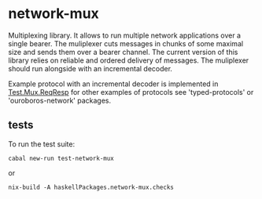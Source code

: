 # network-mux

Multiplexing library.  It allows to run multiple network applications over
a single bearer.  The muliplexer cuts messages in chunks of some maximal size
and sends them over a bearer channel.  The current version of this library
relies on reliable and ordered delivery of messages.  The muliplexer should run
alongside with an incremental decoder.

Example protocol with an incremental
decoder is implemented in
[Test.Mux.ReqResp](https://github.com/input-output-hk/ouroboros-network/blob/master/network-mux/test/Test/Mux/ReqResp.hs)
for other examples of protocols see 'typed-protocols' or 'ouroboros-network'
packages.

## tests

To run the test suite:
```
cabal new-run test-network-mux
```
or
```
nix-build -A haskellPackages.network-mux.checks
```
